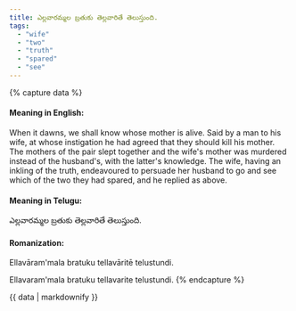 ```yaml
---
title: ఎల్లవారమ్మల బ్రతుకు తెల్లవారితే తెలుస్తుంది.
tags:
  - "wife"
  - "two"
  - "truth"
  - "spared"
  - "see"
---
```


{% capture data %}
#### Meaning in English:
When it dawns, we shall know whose mother is alive.
Said by a man to his wife, at whose instigation he had agreed that they should kill his mother. The mothers of the pair slept together and the wife's mother was murdered instead of the husband's, with the latter's knowledge. The wife, having an inkling of the truth, endeavoured to persuade her husband to go and see which of the two they had spared, and he replied as above.

#### Meaning in Telugu:
ఎల్లవారమ్మల బ్రతుకు తెల్లవారితే తెలుస్తుంది.

#### Romanization:
Ellavāram'mala bratuku tellavāritē telustundi.

Ellavaram'mala bratuku tellavarite telustundi.
{% endcapture %}

{{ data | markdownify }}

